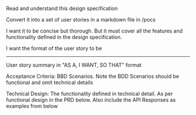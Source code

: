 Read and understand this design specification

Convert it into a set of user stories in a markdown file in /pocs

I want it to be concise but thorough. But it must cover all the features and functionality defined in the design specification.

I want the format of the user story to be 

---
User story summary in "AS A, I WANT, SO THAT" format

Acceptance Criteria: 
BBD Scenarios. Note the BDD Scenarios should be functional and omit technical details

Technical Design:
The functionality defined in technical detail. As per functional design in the PRD below. Also include the API Responses as examples from below